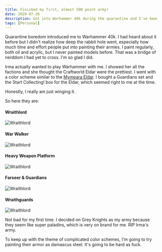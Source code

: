 ```yaml
---
title: Finished my first, almost 500 point army!
date: 2020-07-26
description: Got into Warhammer 40k during the quarantine and I've been hooked ever since. RIP bank account.
tags: [Personal]
---
```


Quarantine boredom introduced me to Warhammer 40k. I had heard about it before but I didn't realize how deep the rabbit hole went, especially how much time and effort people put into painting their armies. I paint regularly, both oil and acrylic, but I never painted models before. That was a bridge of nerddom I had yet to cross. I'm so glad I did.

Irma actually wanted to play Warhammer with me. I showed her all the factions and she thought the Craftworld Eldar were the prettiest. I went with a color scheme similar to the [Mymeara Eldar](https://wh40k.lexicanum.com/wiki/Mymeara). I bought a Guardians set and the Start Collecting! box for the Eldar, which seemed right to me at the time. 

Honestly, I really am just winging it.

So here they are:

#### Wraithlord

![Wraithlord](https://s3.us-east-2.amazonaws.com/caryssa-perez-images/posts/wraithlord.jpg)

#### War Walker


![Wraithlord](https://s3.us-east-2.amazonaws.com/caryssa-perez-images/posts/warwalker.jpg)

#### Heavy Weapon Platform


![Wraithlord](https://s3.us-east-2.amazonaws.com/caryssa-perez-images/posts/heavyweapon.jpg)

#### Farseer & Guardians


![Wraithlord](https://s3.us-east-2.amazonaws.com/caryssa-perez-images/posts/farseer_guardians.jpg)

#### Wraithguards

![Wraithlord](https://s3.us-east-2.amazonaws.com/caryssa-perez-images/posts/wraithguard.jpg)

Not bad for my first time. I decided on Grey Knights as my army because they seem like super paladins, which is very on brand for me. RIP Irma's army.

To keep up with the theme of complicated color schemes, I'm going to try painting their armor as damascus steel. It's going to be hard as fuck.